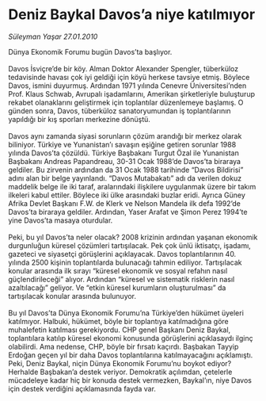 # Deniz Baykal Davos’a niye katılmıyor

*Süleyman Yaşar 27.01.2010*

<div class="taraf_structure_2col_1zq">
<div class="margen_n">



 <p>Dünya Ekonomik Forumu bugün Davos’ta başlıyor. <br/><br/>Davos İsviçre’de bir köy. Alman Doktor Alexander Spengler, tüberküloz tedavisinde havası çok iyi geldiği için köyü herkese tavsiye etmiş. Böylece Davos, ismini duyurmuş. Ardından 1971 yılında Cenevre Üniversitesi’nden Prof. Klaus Schwab, Avrupalı işadamlarını, Amerikan şirketleriyle buluşturup rekabet olanaklarını geliştirmek için toplantılar düzenlemeye başlamış. O günden sonra, Davos, tüberküloz sanatoryumundan iş toplantılarının yapıldığı bir kış sporları merkezine dönüştü. <br/><br/>Davos aynı zamanda siyasi sorunların çözüm arandığı bir merkez olarak biliniyor. Türkiye ve Yunanistan’ı savaşın eşiğine getiren sorunlar 1988 yılında Davos’ta çözüldü. Türkiye Başbakanı Turgut Özal ile Yunanistan Başbakanı Andreas Papandreau, 30-31 Ocak 1988’de Davos’ta biraraya geldiler. Bu zirvenin ardından da 31 Ocak 1988 tarihinde “Davos Bildirisi” adını alan bir belge yayınlandı. “Davos Mutabakatı” adı da verilen dokuz maddelik belge ile iki taraf, aralarındaki ilişkilere uygulanmak üzere bir takım ilkeleri kabul ettiler. Böylece iki ülke arasındaki buzlar eridi. Ayrıca Güney Afrika Devlet Başkanı F.W. de Klerk ve Nelson Mandela ilk defa 1992’de Davos’ta biraraya geldiler. Ardından, Yaser Arafat ve Şimon Perez 1994’te yine Davos’ta masaya oturdular. <br/><br/>Peki, bu yıl Davos’ta neler olacak? 2008 krizinin ardından yaşanan ekonomik durgunluğun küresel çözümleri tartışılacak. Pek çok ünlü iktisatçı, işadamı, gazeteci ve siyasetçi görüşlerini açıklayacak. Davos toplantılarının 40. yılında 2500 kişinin toplantılarda bulunacağı tahmin ediliyor. Tartışılacak konular arasında ilk sırayı “küresel ekonomik ve sosyal refahın nasıl güçlendirileceği” alıyor. Ardından “küresel ve sistematik risklerin nasıl azaltılacağı” geliyor. Ve “etkin küresel kurumların oluşturulması” da tartışılacak konular arasında bulunuyor. <br/><br/>Bu yıl Davos’ta Dünya Ekonomik Forumu’na Türkiye’den hükümet üyeleri katılmıyor. Halbuki, hükümet, böyle bir toplantıya katılmadığına göre muhalefetin katılması gerekiyordu. CHP genel Başkanı Deniz Baykal, toplantılara katılıp küresel ekonomi konusunda görüşlerini açıklasaydı ilginç olabilirdi. Ama nedense, CHP, böyle bir fırsatı kaçırdı. Başbakan Tayyip Erdoğan geçen yıl bir daha Davos toplantılarına katılmayacağını açıklamıştı. Peki, Deniz Baykal, niçin Dünya Ekonomik Forumu’nu boykot ediyor? Herhalde Başbakan’a destek veriyor. Demokratik açılımdan, çetelerle mücadeleye kadar hiç bir konuda destek vermezken, Baykal’ın, niye Davos için destek verdiğini açıklamasında fayda var.</p>
<br/>
<br/>
<br/>



<br/>


<div id="taraf_not">
</div>

</div>


</div>

